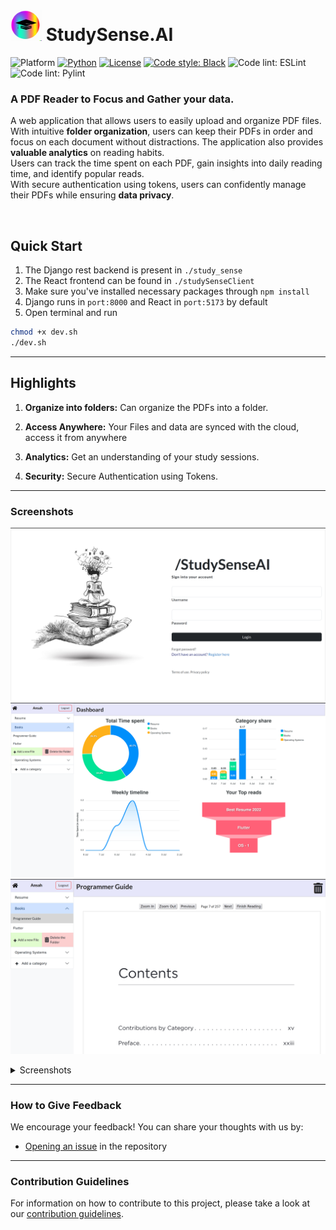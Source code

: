 # <img src="StudySenseAILogo.png" height = "50" width = "50"/> **StudySense.AI**
![Platform](https://img.shields.io/badge/Platform-Linux%20%7C%20macOS%20%7C%20Windows-informational)
[![Python](https://img.shields.io/badge/Python-%203.8%20%7C%203.9%20%7C%203.10-informational)](https://www.python.org/)
[![License](https://img.shields.io/badge/License-MIT-green)](https://github.com/gobbledy-gook/report.ai/blob/main/LICENSE)
[![Code style: Black](https://img.shields.io/badge/Code%20style-Black-000.svg)](https://github.com/psf/black)
![Code lint: ESLint](https://img.shields.io/badge/JS%20linting-ESLint-green)
![Code lint: Pylint](https://img.shields.io/badge/Py%20linting-Pylint-yellow)

### A PDF Reader to Focus and Gather your data.
A web application that allows users to easily upload and organize PDF files. 
With intuitive **folder organization**, users can keep their PDFs in order and focus on each document without distractions. The application also provides **valuable analytics** on reading habits.  
Users can track the time spent on each PDF, gain insights into daily reading time, and identify popular reads.   
With secure authentication using tokens, users can confidently manage their PDFs while ensuring **data privacy**.

<br>

## **Quick Start**
1. The Django rest backend is present in `./study_sense`
2. The React frontend can be found in `./studySenseClient`
3. Make sure you've installed necessary packages through `npm install`
4. Django runs in `port:8000` and React in `port:5173` by default
5. Open terminal and run
```bash
chmod +x dev.sh
./dev.sh
```





---

## **Highlights**

1. **Organize into folders:** Can organize the PDFs into a folder.

2. **Access Anywhere:** Your Files and data are synced with the cloud, access it from anywhere

3. **Analytics:** Get an understanding of your study sessions.

4. **Security:** Secure Authentication using Tokens.

---

### Screenshots
![image](./assets/shot1.png)
![image](./assets/dashboard.png)
![image](./assets/shot2.png)
<details>
    <summary>Screenshots</summary>
    <img src="./assets/shot1.png" alt="ss"/>
    <img src="./assets/dashboard.png" alt="ss"/>
    <img src="./assets/shot2.png" alt="ss"/>
</details>

---
### How to Give Feedback

We encourage your feedback! You can share your thoughts with us by:

- [Opening an issue](./issues) in the repository

---

### Contribution Guidelines

For information on how to contribute to this project, please take a look at our [contribution guidelines](./CONTRIBUTING.md).
